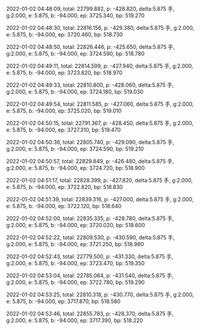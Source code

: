 2022-01-02 04:48:09, total: 22799.882, p: -428.820, delta:5.875 手, g:2.000, e: 5.875, b: -94.000, ep: 3725.340, bp: 519.270

2022-01-02 04:48:30, total: 22816.156, p: -429.380, delta:5.875 手, g:2.000, e: 5.875, b: -94.000, ep: 3720.460, bp: 518.730

2022-01-02 04:48:50, total: 22826.446, p: -425.650, delta:5.875 手, g:2.000, e: 5.875, b: -94.000, ep: 3724.590, bp: 518.780

2022-01-02 04:49:11, total: 22814.599, p: -427.940, delta:5.875 手, g:2.000, e: 5.875, b: -94.000, ep: 3723.820, bp: 518.970

2022-01-02 04:49:33, total: 22810.800, p: -428.060, delta:5.875 手, g:2.000, e: 5.875, b: -94.000, ep: 3724.180, bp: 519.030

2022-01-02 04:49:54, total: 22811.585, p: -427.060, delta:5.875 手, g:2.000, e: 5.875, b: -94.000, ep: 3725.020, bp: 519.010

2022-01-02 04:50:15, total: 22791.367, p: -428.450, delta:5.875 手, g:2.000, e: 5.875, b: -94.000, ep: 3727.310, bp: 519.470

2022-01-02 04:50:36, total: 22805.740, p: -429.090, delta:5.875 手, g:2.000, e: 5.875, b: -94.000, ep: 3724.590, bp: 519.210

2022-01-02 04:50:57, total: 22829.849, p: -426.480, delta:5.875 手, g:2.000, e: 5.875, b: -94.000, ep: 3724.720, bp: 518.900

2022-01-02 04:51:17, total: 22828.399, p: -427.820, delta:5.875 手, g:2.000, e: 5.875, b: -94.000, ep: 3722.820, bp: 518.830

2022-01-02 04:51:39, total: 22839.316, p: -427.000, delta:5.875 手, g:2.000, e: 5.875, b: -94.000, ep: 3722.120, bp: 518.640

2022-01-02 04:52:00, total: 22835.335, p: -428.780, delta:5.875 手, g:2.000, e: 5.875, b: -94.000, ep: 3720.020, bp: 518.600

2022-01-02 04:52:22, total: 22809.530, p: -430.590, delta:5.875 手, g:2.000, e: 5.875, b: -94.000, ep: 3721.250, bp: 518.980

2022-01-02 04:52:43, total: 22779.500, p: -431.330, delta:5.875 手, g:2.000, e: 5.875, b: -94.000, ep: 3723.470, bp: 519.350

2022-01-02 04:53:04, total: 22785.064, p: -431.540, delta:5.875 手, g:2.000, e: 5.875, b: -94.000, ep: 3722.780, bp: 519.290

2022-01-02 04:53:25, total: 22810.318, p: -430.770, delta:5.875 手, g:2.000, e: 5.875, b: -94.000, ep: 3717.870, bp: 518.580

2022-01-02 04:53:46, total: 22855.783, p: -428.370, delta:5.875 手, g:2.000, e: 5.875, b: -94.000, ep: 3717.390, bp: 518.220
